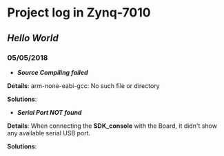 # Project log in Zynq-7010

## ***Hello World***

### 05/05/2018

- ***Source Compiling failed***

**Details**: arm-none-eabi-gcc: No such file or directory

**Solutions**:

- ***Serial Port NOT found***

**Details**: When connecting the **SDK_console** with the Board, it didn't show any available serial USB port.

**Solutions**:

